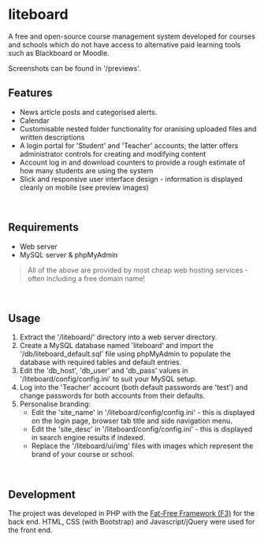 # liteboard
A free and open-source course management system developed for courses and schools which do not have access to alternative paid learning tools such as Blackboard or Moodle.

Screenshots can be found in '/previews'.

## Features
* News article posts and categorised alerts.
* Calendar
* Customisable nested folder functionality for oranising uploaded files and written descriptions
* A login portal for 'Student' and 'Teacher' accounts; the latter offers administrator controls for creating and modifying content
* Account log in and download counters to provide a rough estimate of how many students are using the system
* Slick and responsive user interface design - information is displayed cleanly on mobile (see preview images)

<br>

## Requirements
* Web server
* MySQL server & phpMyAdmin
> All of the above are provided by most cheap web hosting services - often including a free domain name!

<br>

## Usage
1. Extract the '/liteboard/' directory into a web server directory.
1. Create a MySQL database named 'liteboard' and import the '/db/liteboard_default.sql' file using phpMyAdmin to populate the database with required tables and default entries.
1. Edit the 'db_host', 'db_user' and 'db_pass' values in '/liteboard/config/config.ini' to suit your MySQL setup.
1. Log into the 'Teacher' account (both default passwords are 'test') and change passwords for both accounts from their defaults.
1. Personalise branding:
	* Edit the 'site_name' in '/liteboard/config/config.ini' - this is displayed on the login page, browser tab title and side navigation menu.
	* Edit the 'site_desc' in '/liteboard/config/config.ini' - this is displayed in search engine results if indexed.
	* Replace the '/liteboard/ui/img' files with images which represent the brand of your course or school.
<br>

## Development
The project was developed in PHP with the [Fat-Free Framework (F3)](https://fatfreeframework.com) for the back end. HTML, CSS (with Bootstrap) and Javascript/jQuery were used for the front end.
